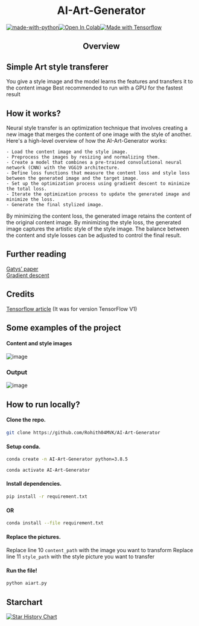 <h1 align="center">AI-Art-Generator</h1>

[![made-with-python](http://ForTheBadge.com/images/badges/made-with-python.svg)](https://www.python.org/)[![Open In Colab](https://colab.research.google.com/assets/colab-badge.svg)](https://colab.research.google.com/drive/18nLCUAQZJ-vuOIn04IrBMubqsV6VO_9j?usp=sharing)[![Made with Tensorflow](https://aleen42.github.io/badges/src/tensorflow.svg)](https://www.tensorflow.org/)

<h2 align="center">Overview</h2>

## Simple Art style transferer
You give a style image and the model learns the features and transfers it to the content image
Best recommended to run with a GPU for the fastest result

## How it works?

Neural style transfer is an optimization technique that involves creating a new image that merges the content of one image with the style of another. Here's a high-level overview of how the AI-Art-Generator works:

    - Load the content image and the style image.
    - Preprocess the images by resizing and normalizing them.
    - Create a model that combines a pre-trained convolutional neural network (CNN) with the VGG19 architecture.
    - Define loss functions that measure the content loss and style loss between the generated image and the target image.
    - Set up the optimization process using gradient descent to minimize the total loss.
    - Iterate the optimization process to update the generated image and minimize the loss.
    - Generate the final stylized image.

By minimizing the content loss, the generated image retains the content of the original content image. By minimizing the style loss, the generated image captures the artistic style of the style image. The balance between the content and style losses can be adjusted to control the final result.

## Further reading

[Gatys’ paper](https://arxiv.org/abs/1508.06576)\
[Gradient descent](https://developers.google.com/machine-learning/crash-course/reducing-loss/gradient-descent)

## Credits
[Tensorflow article](https://medium.com/tensorflow/neural-style-transfer-creating-art-with-deep-learning-using-tf-keras-and-eager-execution-7d541ac31398)
(It was for version TensorFlow V1)


## Some examples of the project

#### Content and style images

![image](https://cdn.discordapp.com/attachments/748848099891347498/794168270831353856/tRe7lwtniHiKzxOK0pl2g5HA6HwFwXCRc6dDhcDgcDofjIuESLYfD4XA4HI6LhEu0HA6HwFwOC4SLtFyOBwOh8PhuEi4RMvhcDgc.png)

### Output

![image](https://cdn.discordapp.com/attachments/748848099891347498/794168176110731264/uNsabtFDjw5F7SPtB5ZrBdeNPfbuXaH96JOWTIkCF3KLtdQhkyZMiQIffDA18yJAhQ5QhgYZMiQIXcoQwMfMmTIkDuUoYEPGTJky.png)

## How to run locally?

#### Clone the repo.
``` sh
git clone https://github.com/Rohith04MVK/AI-Art-Generator
```

#### Setup conda.
```sh
conda create -n AI-Art-Generator python=3.8.5
```
```sh
conda activate AI-Art-Generator
```


#### Install dependencies.

```sh
pip install -r requirement.txt
```
#### OR
```sh
conda install --file requirement.txt
```

#### Replace the pictures.
Replace line 10  `content_path` with the image you want to transform
Replace line 11 `style_path` with the style picture you want to transfer

#### Run the file!
```sh
python aiart.py
```

## Starchart
[![Star History Chart](https://api.star-history.com/svg?repos=Rohith04MVK/AI-Art-Generator&type=Date)](https://star-history.com/#Rohith04MVK/AI-Art-Generator&Date)
